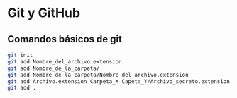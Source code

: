 # Git y GitHub
## Comandos básicos de git

```sh
git init
git add Nombre_del_archivo.extension
git add Nombre_de_la_carpeta/
git add Nombre_de_la_carpeta/Nombre_del_archivo.extension
git add Archivo.extension Carpeta_X Capeta_Y/Archivo_secreto.extension
git add .
```